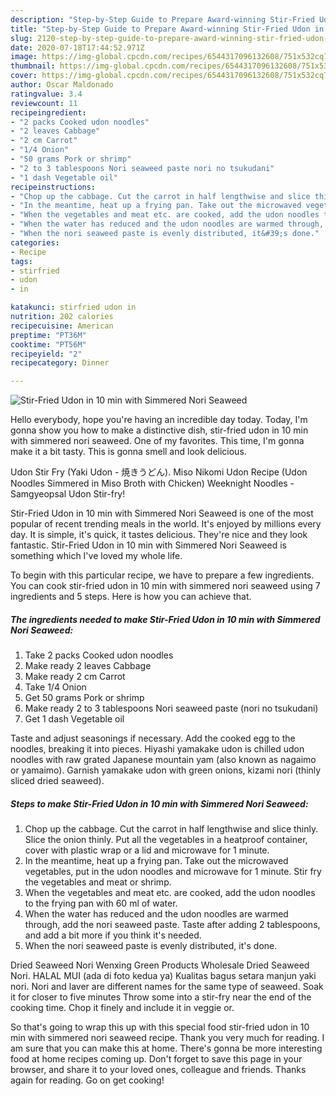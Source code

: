 ```yaml
---
description: "Step-by-Step Guide to Prepare Award-winning Stir-Fried Udon in 10 min with Simmered Nori Seaweed"
title: "Step-by-Step Guide to Prepare Award-winning Stir-Fried Udon in 10 min with Simmered Nori Seaweed"
slug: 2120-step-by-step-guide-to-prepare-award-winning-stir-fried-udon-in-10-min-with-simmered-nori-seaweed
date: 2020-07-18T17:44:52.971Z
image: https://img-global.cpcdn.com/recipes/6544317096132608/751x532cq70/stir-fried-udon-in-10-min-with-simmered-nori-seaweed-recipe-main-photo.jpg
thumbnail: https://img-global.cpcdn.com/recipes/6544317096132608/751x532cq70/stir-fried-udon-in-10-min-with-simmered-nori-seaweed-recipe-main-photo.jpg
cover: https://img-global.cpcdn.com/recipes/6544317096132608/751x532cq70/stir-fried-udon-in-10-min-with-simmered-nori-seaweed-recipe-main-photo.jpg
author: Oscar Maldonado
ratingvalue: 3.4
reviewcount: 11
recipeingredient:
- "2 packs Cooked udon noodles"
- "2 leaves Cabbage"
- "2 cm Carrot"
- "1/4 Onion"
- "50 grams Pork or shrimp"
- "2 to 3 tablespoons Nori seaweed paste nori no tsukudani"
- "1 dash Vegetable oil"
recipeinstructions:
- "Chop up the cabbage. Cut the carrot in half lengthwise and slice thinly. Slice the onion thinly. Put all the vegetables in a heatproof container, cover with plastic wrap or a lid and microwave for 1 minute."
- "In the meantime, heat up a frying pan. Take out the microwaved vegetables, put in the udon noodles and microwave for 1 minute. Stir fry the vegetables and meat or shrimp."
- "When the vegetables and meat etc. are cooked, add the udon noodles to the frying pan with 60 ml of water."
- "When the water has reduced and the udon noodles are warmed through, add the nori seaweed paste. Taste after adding 2 tablespoons, and add a bit more if you think it&#39;s needed."
- "When the nori seaweed paste is evenly distributed, it&#39;s done."
categories:
- Recipe
tags:
- stirfried
- udon
- in

katakunci: stirfried udon in 
nutrition: 202 calories
recipecuisine: American
preptime: "PT36M"
cooktime: "PT56M"
recipeyield: "2"
recipecategory: Dinner

---
```



![Stir-Fried Udon in 10 min with Simmered Nori Seaweed](https://img-global.cpcdn.com/recipes/6544317096132608/751x532cq70/stir-fried-udon-in-10-min-with-simmered-nori-seaweed-recipe-main-photo.jpg)

Hello everybody, hope you're having an incredible day today. Today, I'm gonna show you how to make a distinctive dish, stir-fried udon in 10 min with simmered nori seaweed. One of my favorites. This time, I'm gonna make it a bit tasty. This is gonna smell and look delicious.

Udon Stir Fry (Yaki Udon - 焼きうどん). Miso Nikomi Udon Recipe (Udon Noodles Simmered in Miso Broth with Chicken) Weeknight Noodles - Samgyeopsal Udon Stir-fry!

Stir-Fried Udon in 10 min with Simmered Nori Seaweed is one of the most popular of recent trending meals in the world. It's enjoyed by millions every day. It is simple, it's quick, it tastes delicious. They're nice and they look fantastic. Stir-Fried Udon in 10 min with Simmered Nori Seaweed is something which I've loved my whole life.


To begin with this particular recipe, we have to prepare a few ingredients. You can cook stir-fried udon in 10 min with simmered nori seaweed using 7 ingredients and 5 steps. Here is how you can achieve that.

<!--inarticleads1-->

##### The ingredients needed to make Stir-Fried Udon in 10 min with Simmered Nori Seaweed:

1. Take 2 packs Cooked udon noodles
1. Make ready 2 leaves Cabbage
1. Make ready 2 cm Carrot
1. Take 1/4 Onion
1. Get 50 grams Pork or shrimp
1. Make ready 2 to 3 tablespoons Nori seaweed paste (nori no tsukudani)
1. Get 1 dash Vegetable oil


Taste and adjust seasonings if necessary. Add the cooked egg to the noodles, breaking it into pieces. Hiyashi yamakake udon is chilled udon noodles with raw grated Japanese mountain yam (also known as nagaimo or yamaimo). Garnish yamakake udon with green onions, kizami nori (thinly sliced dried seaweed). 

<!--inarticleads2-->

##### Steps to make Stir-Fried Udon in 10 min with Simmered Nori Seaweed:

1. Chop up the cabbage. Cut the carrot in half lengthwise and slice thinly. Slice the onion thinly. Put all the vegetables in a heatproof container, cover with plastic wrap or a lid and microwave for 1 minute.
1. In the meantime, heat up a frying pan. Take out the microwaved vegetables, put in the udon noodles and microwave for 1 minute. Stir fry the vegetables and meat or shrimp.
1. When the vegetables and meat etc. are cooked, add the udon noodles to the frying pan with 60 ml of water.
1. When the water has reduced and the udon noodles are warmed through, add the nori seaweed paste. Taste after adding 2 tablespoons, and add a bit more if you think it&#39;s needed.
1. When the nori seaweed paste is evenly distributed, it&#39;s done.


Dried Seaweed Nori Wenxing Green Products Wholesale Dried Seaweed Nori. HALAL MUI (ada di foto kedua ya) Kualitas bagus setara manjun yaki nori. Nori and laver are different names for the same type of seaweed. Soak it for closer to five minutes Throw some into a stir-fry near the end of the cooking time. Chop it finely and include it in veggie or. 

So that's going to wrap this up with this special food stir-fried udon in 10 min with simmered nori seaweed recipe. Thank you very much for reading. I am sure that you can make this at home. There's gonna be more interesting food at home recipes coming up. Don't forget to save this page in your browser, and share it to your loved ones, colleague and friends. Thanks again for reading. Go on get cooking!
